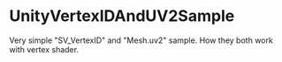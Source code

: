 # UnityVertexIDAndUV2Sample
Very simple "SV_VertexID" and "Mesh.uv2" sample. How they both work with vertex shader.
